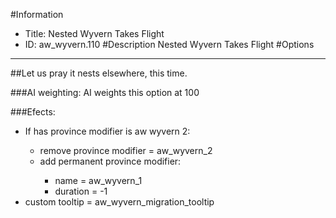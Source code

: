 #Information
 - Title: Nested Wyvern Takes Flight
 - ID: aw_wyvern.110
#Description
Nested Wyvern Takes Flight
#Options

___
##Let us pray it nests elsewhere, this time.

###AI weighting:
AI weights this option at 100


###Efects:<ul><li>If has province modifier is aw wyvern 2:</li><ul><li>remove province modifier = aw_wyvern_2</li><li>add permanent province modifier:</li><ul><li>name = aw_wyvern_1</li><li>duration = -1</li></ul></ul><li>custom tooltip = aw_wyvern_migration_tooltip</li></ul>
